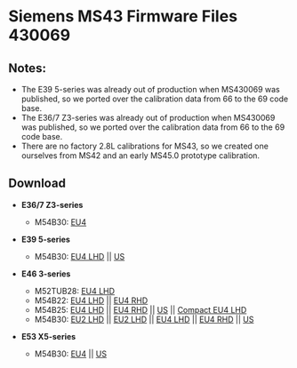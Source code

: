 # Siemens MS43 Firmware Files 430069
## Notes:
- The E39 5-series was already out of production when MS430069 was published, so we ported over the calibration data from 66 to the 69 code base.
- The E36/7 Z3-series was already out of production when MS430069 was published, so we ported over the calibration data from 66 to the 69 code base.
- There are no factory 2.8L calibrations for MS43, so we created one ourselves from MS42 and an early MS45.0 prototype calibration.

## Download
- **E36/7 Z3-series**
  - M54B30: [EU4](https://github.com/ms4x-net/ms43/blob/main/firmware/Siemens_MS43_MS430069_E36Z3_M54B30_EU4_LHD.bin)

- **E39 5-series**
  - M54B30: [EU4 LHD](/firmware/Siemens_MS43_MS430069_E39_M54B30_EU4_LHD.bin) || [US](/firmware/Siemens_MS43_MS430069_E39_M54B30_US.bin)

- **E46 3-series**
  - M52TUB28: [EU4 LHD](/firmware/Siemens_MS43_MS430069_E46_M52TUB28_EU4_LHD.bin)
  - M54B22: [EU4 LHD](/firmware/Siemens_MS43_MS430069_E46_M54B22_EU4_LHD.bin) || [EU4 RHD](/firmware/Siemens_MS43_MS430069_E46_M54B22_EU4_RHD.bin)
  - M54B25: [EU4 LHD](/firmware/Siemens_MS43_MS430069_E46_M54B25_EU4_LHD.bin) || [EU4 RHD](/firmware/Siemens_MS43_MS430069_E46_M54B25_EU4_RHD.bin) || [US](/firmware/Siemens_MS43_MS430069_E46_M54B25_US.bin) || [Compact EU4 LHD](/firmware/Siemens_MS43_MS430069_E46_Compact_M54B25_EU4_LHD.bin)
  - M54B30: [EU2 LHD](/firmware/Siemens_MS43_MS430069_E46_M54B30_EU2_LHD.bin) || [EU2 LHD](/firmware/Siemens_MS43_MS430069_E46_M54B30_EU2_RHD.bin) || [EU4 LHD](/firmware/Siemens_MS43_MS430069_E46_M54B30_EU4_LHD.bin) || [EU4 RHD](/firmware/Siemens_MS43_MS430069_E46_M54B30_EU4_RHD.bin) || [US](/firmware/Siemens_MS43_MS430069_E46_M54B30_US.bin)

- **E53 X5-series**
  - M54B30: [EU4](/firmware/Siemens_MS43_MS430069_E53_M54B30_EU4.bin) || [US](/firmware/Siemens_MS43_MS430069_E53_M54B30_US.bin)
